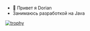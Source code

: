 - 👋 Привет я Dorian
- Занимаюсь разработкой на Java 

[![trophy](https://github-profile-trophy.vercel.app/?username=Dorian-ops)](https://github.com/Dorian-ops/github-profile-trophy)
